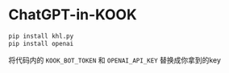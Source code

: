 # ChatGPT-in-KOOK

```bash
pip install khl.py
pip install openai
```
将代码内的 `KOOK_BOT_TOKEN` 和 `OPENAI_API_KEY` 替换成你拿到的key